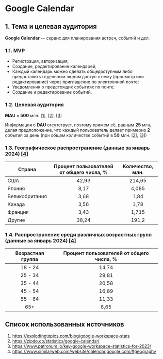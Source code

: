 # Google Calendar

## 1. Тема и целевая аудитория
__Google Calendar__ — сервис для планирования встреч, событий и дел.

### 1.1. MVP
- Регистрация, авторизация;
- Создание, редактирование календарей;
- Каждый календарь можно сделать общедоступным либо предоставить отдельным людям доступ к нему (просмотр или редактирование) через приглашение по электронной почте;
- Уведомления о предстоящих событиях по почте;
- Создание и редактирование событий.

### 1.2. Целевая аудитория
__MAU__ = __500__ млн. [[1]](https://explodingtopics.com/blog/google-workspace-stats), [[2]](https://zipdo.co/statistics/google-calendar/), [[3]](https://www.patronum.io/key-google-workspace-statistics-for-2023/)

Информация о __DAU__ отсутствует, поэтому примем её, равным __25__ млн, делая предположение, что каждый пользователь делает примерно __2__ события за день (при общем количестве событий в __50__ млн. [[2]](https://zipdo.co/statistics/google-calendar/), [[3]](https://www.patronum.io/key-google-workspace-statistics-for-2023/))

### 1.3. Географическое распространение (данные за январь 2024) [[4]](https://www.similarweb.com/website/calendar.google.com/#geography)
| Страна         | Процент пользователей от общего числа, % | Количество, млн. |
| -------------- | :--------------------------------------: | :--------------: |
| США            |                  42,93                   |      214,65      |
| Япония         |                   8,17                   |      4,085       |
| Великобритания |                   3,68                   |       1,84       |
| Канада         |                   3,56                   |       1,78       |
| Франция        |                   3,43                   |      1,715       |
| Другие         |                  38,24                   |      191,2       |

### 1.4. Распространение среди различных возрастных групп (данные за январь 2024) [[4]](https://www.similarweb.com/website/calendar.google.com/#geography)
| Возрастная группа         | Процент пользователей от общего числа, % |
|:-------------------------:| :--------------------------------------: |
| 18 - 24                     |                  14,74                   |
| 25 - 34                     |                  29,81                   |
| 35 - 44                     |                  20,58                   |
| 45 - 54                     |                  16,89                   |
| 55 - 64                     |                  11,33                   |
| 65+                       |                  6,65                    |

## Список использованных источников
1. https://explodingtopics.com/blog/google-workspace-stats
2. https://zipdo.co/statistics/google-calendar/
3. https://www.patronum.io/key-google-workspace-statistics-for-2023/
4. https://www.similarweb.com/website/calendar.google.com/#geography
